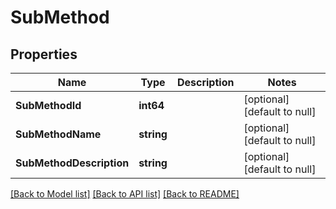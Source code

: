# SubMethod

## Properties
Name | Type | Description | Notes
------------ | ------------- | ------------- | -------------
**SubMethodId** | **int64** |  | [optional] [default to null]
**SubMethodName** | **string** |  | [optional] [default to null]
**SubMethodDescription** | **string** |  | [optional] [default to null]

[[Back to Model list]](../README.md#documentation-for-models) [[Back to API list]](../README.md#documentation-for-api-endpoints) [[Back to README]](../README.md)


